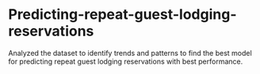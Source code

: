 # Predicting-repeat-guest-lodging-reservations
Analyzed the dataset to identify trends and patterns to find the best model for predicting repeat guest lodging reservations with best performance.
